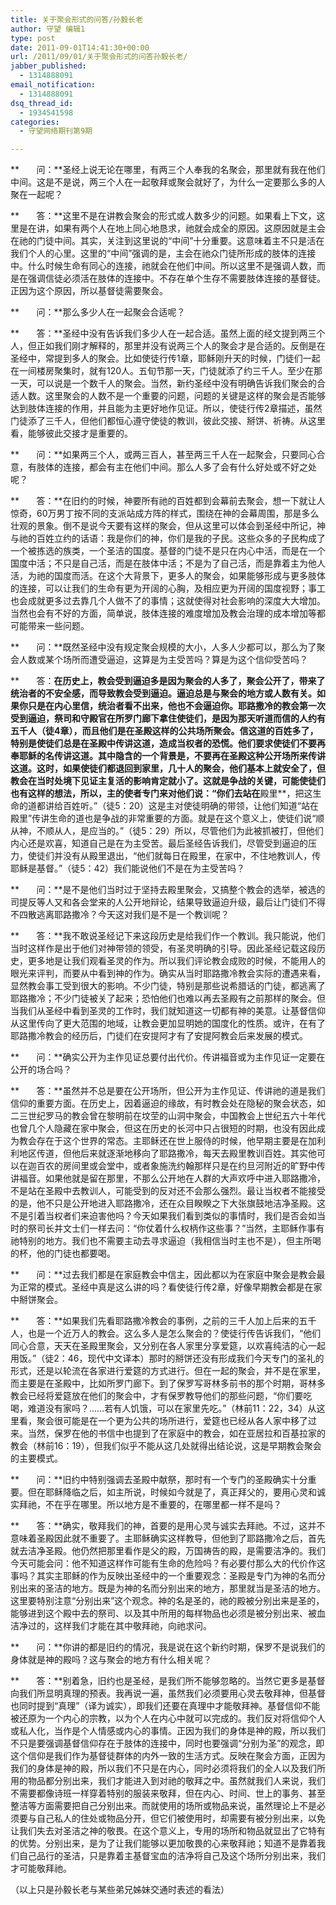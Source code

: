 ```yaml
---
title: 关于聚会形式的问答/孙毅长老
author: 守望 编辑1
type: post
date: 2011-09-01T14:41:30+00:00
url: /2011/09/01/关于聚会形式的问答孙毅长老/
jabber_published:
  - 1314888091
email_notification:
  - 1314888091
dsq_thread_id:
  - 1934541598
categories:
  - 守望网络期刊第9期

---
```

**       问：**圣经上说无论在哪里，有两三个人奉我的名聚会，那里就有我在他们中间。这是不是说，两三个人在一起敬拜或聚会就好了，为什么一定要那么多的人聚在一起呢？<!--more-->

**       答：**这里不是在讲教会聚会的形式或人数多少的问题。如果看上下文，这里是在讲，如果有两个人在地上同心地恳求，祂就会成全的原因。这原因就是主会在祂的门徒中间。其实，关注到这里说的“中间”十分重要。这意味着主不只是活在我们个人的心里。这里的“中间”强调的是，主会在祂众门徒所形成的肢体的连接中。什么时候生命有同心的连接，祂就会在他们中间。所以这里不是强调人数，而是在强调信徒必须活在肢体的连接中。不存在单个生存不需要肢体连接的基督徒。正因为这个原因，所以基督徒需要聚会。

**       问：**那么多少人在一起聚会合适呢？

**       答：**圣经中没有告诉我们多少人在一起合适。虽然上面的经文提到两三个人，但正如我们刚才解释的，那里并没有说两三个人的聚会才是合适的。反倒是在圣经中，常提到多人的聚会。比如使徒行传1章，耶稣刚升天的时候，门徒们一起在一间楼房聚集时，就有120人。五旬节那一天，门徒就添了约三千人。至少在那一天，可以说是一个数千人的聚会。当然，新约圣经中没有明确告诉我们聚会的合适人数。这里聚会的人数不是一个重要的问题，问题的关键是这样的聚会是否能够达到肢体连接的作用，并且能为主更好地作见证。所以，使徒行传2章描述，虽然门徒添了三千人，但他们都恒心遵守使徒的教训，彼此交接、掰饼、祈祷。从这里看，能够彼此交接才是重要的。

**       问：**如果两三个人，或两三百人，甚至两三千人在一起聚会，只要同心合意，有肢体的连接，都会有主在他们中间。那么人多了会有什么好处或不好之处呢？

**       答：**在旧约的时候，神要所有祂的百姓都到会幕前去聚会，想一下就让人惊奇，60万男丁按不同的支派站成方阵的样式，围绕在神的会幕周围，那是多么壮观的景象。倒不是说今天要有这样的聚会，但从这里可以体会到圣经中所记，神与祂的百姓立约的话语：我是你们的神，你们是我的子民。这些众多的子民构成了一个被拣选的族类，一个圣洁的国度。基督的门徒不是只在内心中活，而是在一个国度中活；不只是自己活，而是在肢体中活；不是为了自己活，而是靠着主为他人活，为祂的国度而活。在这个大背景下，更多人的聚会，如果能够形成与更多肢体的连接，可以让我们的生命有更为开阔的心胸，及相应更为开阔的国度视野；事工也会成就更多过去靠几个人做不了的事情；这就使得对社会影响的深度大大增加。当然也会有不好的方面，简单说，肢体连接的难度增加及教会治理的成本增加等都可能带来一些问题。

**       问：**既然圣经中没有规定聚会规模的大小，人多人少都可以，那么为了聚会人数或某个场所而遭受逼迫，这算是为主受苦吗？算是为这个信仰受苦吗？

**       答：**在历史上，教会受到逼迫多是因为聚会的人多了，聚会公开了，带来了统治者的不安全感，而导致教会受到逼迫。逼迫总是与聚会的地方或人数有关。如果你只是在内心里信，统治者看不出来，他也不会逼迫你。耶路撒冷的教会第一次受到逼迫，祭司和守殿官在所罗门廊下拿住使徒们，是因为那天听道而信的人约有五千人（徒4章），而且他们是在圣殿这样的公共场所聚会。信这道的百姓多了，特别是使徒们总是在圣殿中传讲这道，造成当权者的恐慌。他们要求使徒们不要再奉耶稣的名传讲这道。其中隐含的一个背景是，不要再在圣殿这种公开场所来传讲这道。这时，如果使徒们都退回到家里，几十人的聚会，他们基本上就安全了，但教会在当时处境下见证主复活的影响肯定就小了。这就是争战的关键，可能使徒们也有这样的想法，所以，主的使者专门来对他们说：“你们去站在**殿里**，把这生命的道都讲给百姓听。”（徒5：20）这是主对使徒明确的带领，让他们知道“站在殿里”传讲生命的道也是争战的非常重要的方面。就是在这个意义上，使徒们说“顺从神，不顺从人，是应当的。”（徒5：29）所以，尽管他们为此被抓被打，但他们内心还是欢喜，知道自己是在为主受苦。最后圣经告诉我们，尽管受到逼迫的压力，使徒们并没有从殿里退出，“他们就每日在殿里，在家中，不住地教训人，传耶稣是基督。”（徒5：42）我们能说他们不是在为主受苦吗？

**       问：**是不是他们当时过于坚持去殿里聚会，又搞整个教会的选举，被选的司提反等人又和各会堂来的人公开地辩论，结果导致逼迫升级，最后让门徒们不得不四散逃离耶路撒冷？今天这对我们是不是一个教训呢？

**       答：**我不敢说圣经记下来这段历史是给我们作一个教训。我只能说，他们当时这样作是出于他们对神带领的领受，有圣灵明确的引导。因此圣经记载这段历史，更多地是让我们观看圣灵的作为。所以我们评论教会成败的时候，不能用人的眼光来评判，而要从中看到神的作为。确实从当时耶路撒冷教会实际的遭遇来看，显然教会事工受到很大的影响。不少门徒，特别是那些说希腊话的门徒，都逃离了耶路撒冷；不少门徒被关了起来；恐怕他们也难以再去圣殿有之前那样的聚会。但当我们从圣经中看到圣灵的工作时，我们就知道这一切都有神的美意。让基督信仰从这里传向了更大范围的地域，让教会更加显明她的国度化的性质。或许，在有了耶路撒冷教会的经历后，门徒们在安提阿才有了安提阿教会后来发展的模式。

**       问：**确实公开为主作见证总要付出代价。传讲福音或为主作见证一定要在公开的场合吗？

**       答：**虽然并不总是要在公开场所，但公开为主作见证、传讲祂的道是我们信仰的重要方面。在历史上，因着逼迫的缘故，有时教会处在隐秘的聚会状态，如二三世纪罗马的教会曾在黎明前在坟茔的山洞中聚会，中国教会上世纪五六十年代也曾几个人隐藏在家中聚会，但这在历史的长河中只占很短的时期，也没有因此成为教会存在于这个世界的常态。主耶稣还在世上服侍的时候，他早期主要是在加利利地区传道，但他后来就逐渐地移向了耶路撒冷，每天去殿里教训百姓。其实他可以在迦百农的房间里或会堂中，或者象施洗约翰那样只是在约旦河附近的旷野中传讲福音。如果他就是留在那里，不那么公开地在人群的大声欢呼中进入耶路撒冷，不是站在圣殿中去教训人，可能受到的反对还不会那么强烈。最让当权者不能接受的是，他不只是公开地进入耶路撒冷，还在众目睽睽之下大张旗鼓地洁净圣殿。这不是引着当权者们来迫害他吗？今天如果我们看到类似的事情时，我们是否会如当时的祭司长并文士们一样去问：“你仗着什么权柄作这些事？”当然，主耶稣作事有祂特别的地方。我们也不需要主动去寻求逼迫（我相信当时主也不是），但主所喝的杯，他的门徒也都要喝。

**       问：**过去我们都是在家庭教会中信主，因此都以为在家庭中聚会是教会最为正常的模式。圣经中真是这么讲的吗？看使徒行传2章，好像早期教会都是在家中掰饼聚会。

**       答：**如果我们先看耶路撒冷教会的事例，之前的三千人加上后来的五千人，也是一个近万人的教会。这么多人是怎么聚会的？使徒行传告诉我们，“他们同心合意，天天在圣殿里聚会，又分别在各人家里分享爱筵，以欢喜纯洁的心一起用饭。”（徒2：46，现代中文译本）那时的掰饼还没有形成我们今天专门的圣礼的形式，还是以轮流在各家进行爱筵的方式进行。但在一起的聚会，并不是在家里，而主要是在圣殿中，比如所罗门廊下。到了保罗写哥林多前书的那个时期，哥林多教会已经将爱筵放在他们的聚会中，才有保罗教导他们的那些问题，“你们要吃喝，难道没有家吗？……若有人饥饿，可以在家里先吃。”（林前11：22，34）从这里看，聚会很可能是在一个更为公共的场所进行，爱筵也已经从各人家中移了过来。当然，保罗在他的书信中也提到了在家庭中的教会，如在亚居拉和百基拉家的教会（林前16：19），但我们似乎不能从这几处就得出结论说，这是早期教会聚会的主要模式。

**       问：**旧约中特别强调去圣殿中献祭，那时有一个专门的圣殿确实十分重要。但在耶稣降临之后，如主所说，时候如今就是了，真正拜父的，要用心灵和诚实拜祂，不在乎在哪里。所以地方是不重要的，在哪里都一样不是吗？

**       答：**确实，敬拜我们的神，首要的是用心灵与诚实去拜祂。不过，这并不意味着圣殿因此就不重要了。主耶稣确实这样教导，但他到了耶路撒冷之后，首先就去洁净圣殿。他仍然把那里看作是父的殿，万国祷告的殿，是需要洁净的。我们今天可能会问：他不知道这样作可能有生命的危险吗？有必要付那么大的代价作这事吗？其实主耶稣的作为反映出圣经中的一个重要观念：圣殿是专门为神的名而分别出来的圣洁的地方。既是为神的名而分别出来的地方，那里就当是圣洁的地方。这里要特别注意“分别出来”这个观念。神的名是圣的，祂的殿被分别出来是圣的，能够进到这个殿中去的祭司、以及其中所用的每样物品也必须是被分别出来、被血洁净过的，这样我们才能在其中敬拜祂，向祂求问。

**       问：**你讲的都是旧约的情况，我是说在这个新约时期，保罗不是说我们的身体就是神的殿吗？这与聚会的地方有什么相关呢？

**       答：**别着急，旧约也是圣经，是我们所不能够忽略的。当然它更多是基督向我们所显明真理的预表。我再说一遍，虽然我们必须要用心灵去敬拜神，但基督也同时提到“真理”（译为诚实），即我们还要在真理中才能敬拜神。基督信仰不能被还原为一个内心的宗教，以为个人在内心中就可以完成的。我们反对将信仰个人或私人化，当作是个人情感或内心的事情。正因为我们的身体是神的殿，所以我们不只是要强调基督信仰存在于肢体的连接中，同时也要强调“分别为圣”的观念，即这个信仰是我们作为基督徒群体的内外一致的生活方式。反映在聚会方面，正因为我们的身体是神的殿，所以我们不只是在内心，同时必须将我们的全人以及我们所用的物品都分别出来，我们才能进入到对祂的敬拜之中。虽然就我们人来说，我们不需要都像诗班一样穿着特别的服装来敬拜，但在内心、时间、世上的事务、甚至整洁等方面需要把自己分别出来。而就使用的场所或物品来说，虽然理论上不是必须要与自己私人的住处或物品分开，但它们被使用时，却需要有被分别出来，以免让我们失去对圣洁之神的敬畏。在这个意义上，专用的场所和物品就显出了它特有的优势。分别出来，是为了让我们能够以更加敬畏的心来敬拜祂；知道不是靠着我们自己品行的圣洁，只是靠着主基督宝血的洁净将自己及这个场所分别出来，我们才可能敬拜祂。

（以上只是孙毅长老与某些弟兄姊妹交通时表述的看法）